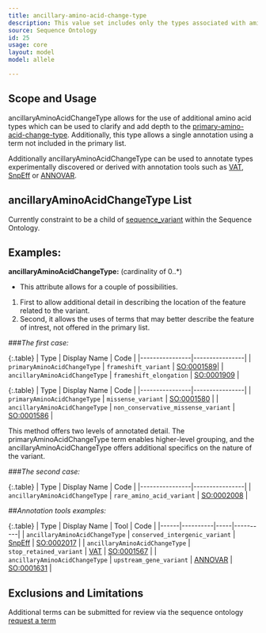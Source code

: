 ```yaml
---
title: ancillary-amino-acid-change-type
description: This value set includes only the types associated with amino acid allele instances.
source: Sequence Ontology
id: 25
usage: core
layout: model
model: allele

---
```



Scope and Usage
---------------

ancillaryAminoAcidChangeType allows for the use of additional amino acid types which can be used to clarify and add depth to the [primary-amino-acid-change-type](/implementation/value_set_list/primary_amino_acid_change_type.html).  Additionally, this type allows a single annotation using a term not included in the primary list.

Additionally ancillaryAminoAcidChangeType can be used to annotate types experimentally discovered or derived with annotation tools such as [VAT](http://www.yandell-lab.org/software/vaast.html), [SnpEff](http://snpeff.sourceforge.net/) or [ANNOVAR](http://www.openbioinformatics.org/annovar/).

ancillaryAminoAcidChangeType List
----------------------------------

Currently constraint to be a child of [sequence_variant](http://www.sequenceontology.org/browser/current_svn/term/SO:0001060) within the Sequence Ontology.


Examples:
---------

**ancillaryAminoAcidChangeType:** (cardinality of 0..*)

* This attribute allows for a couple of possibilities.  
1. First to allow additional detail in describing the location of the feature related to the variant.
2. Second, it allows the uses of terms that may better describe the feature of intrest, not offered in the primary list.

###_The first case:_

{:.table} 
| Type | Display Name | Code | 
|----------------|----------------| 
| `primaryAminoAcidChangeType` | `frameshift_variant` | [SO:0001589](http://www.sequenceontology.org/miso/current_svn/term/SO:0001589)|
| `ancillaryAminoAcidChangeType` | `frameshift_elongation` | [SO:0001909](http://www.sequenceontology.org/browser/current_svn/term/SO:0001909) |

{:.table} 
| Type | Display Name | Code | 
|----------------|----------------| 
| `primaryAminoAcidChangeType` | `missense_variant` | [SO:0001580](http://www.sequenceontology.org/browser/current_svn/term/SO:0001583) |
| `ancillaryAminoAcidChangeType` | `non_conservative_missense_variant` | [SO:0001586](http://www.sequenceontology.org/browser/current_svn/term/SO:0001586) |


This method offers two levels of annotated detail. The primaryAminoAcidChangeType term enables higher-level grouping, and the ancillaryAminoAcidChangeType offers additional specifics on the nature of the variant.


###_The second case:_

{:.table} 
| Type | Display Name | Code | 
|----------------|----------------| 
| `ancillaryAminoAcidChangeType` | `rare_amino_acid_variant` | [SO:0002008](http://www.sequenceontology.org/browser/current_svn/term/SO:0002008) |


##_Annotation tools examples:_

{:.table} 
| Type | Display Name | Tool | Code | 
|------|----------|-----|----------|
| `ancillaryAminoAcidChangeType` | `conserved_intergenic_variant` | [SnpEff](http://snpeff.sourceforge.net/) | [SO:0002017](http://www.sequenceontology.org/browser/current_svn/term/SO:0002017) |
| `ancillaryAminoAcidChangeType` | `stop_retained_variant` | [VAT](http://www.yandell-lab.org/software/vaast.html) | [SO:0001567](http://www.sequenceontology.org/browser/current_svn/term/SO:0001567) |
| `ancillaryAminoAcidChangeType` | `upstream_gene_variant` | [ANNOVAR](http://www.openbioinformatics.org/annovar/) | [SO:0001631](http://www.sequenceontology.org/browser/current_svn/term/SO:0001631) |


Exclusions and Limitations
--------------------------

Additional terms can be submitted for review via the sequence ontology [request a term]( http://sourceforge.net/p/song/term-tracker/)


